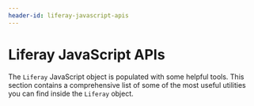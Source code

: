 ```yaml
---
header-id: liferay-javascript-apis
---
```


# Liferay JavaScript APIs

The `Liferay` JavaScript object is populated with some helpful tools. This
section contains a comprehensive list of some of the most useful utilities you
can find inside the `Liferay` object.
